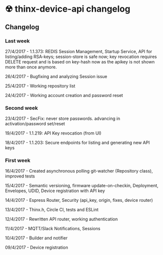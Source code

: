 # ☢ thinx-device-api changelog

## Changelog

### Last week

27/4/2017 - 1.1.373: REDIS Session Management, Startup Service, API for listing/adding RSA-keys; session-store is safe now; key revocation requires DELETE request and is based on key-hash now as the apikey is not shown more than once anymore.

26/4/2017 - Bugfixing and analyzing Session issue

25/4/2017 - Working repository list

24/4/2017 - Working account creation and password reset

### Second week

23/4/2017 - SecFix: never store passwords. advancing in activation/password set/reset

19/4/2017 - 1.1.219: API Key revocation (from UI)

18/4/2017 - 1.1.203: Secure endpoints for listing and generating new API keys

### First week

16/4/2017 - Created asynchronous polling git-watcher (Repository class), improved tests

15/4/2017 - Semantic versioning, firmware update-on-checkin, Deployment, Envelopes, UDID,
Device registration with API key

14/4/2017 - Espress Router, Security (api_key, origin, fixes, device router)

13/4/2017 - Thinx.h, Circle CI, tests and ESLint

12/4/2017 - Rewritten API router, working authentication

11/4/2017 - MQTT/Slack Notifications, Sessions

10/4/2017 - Builder and notifier

09/4/2017 - Device registration
